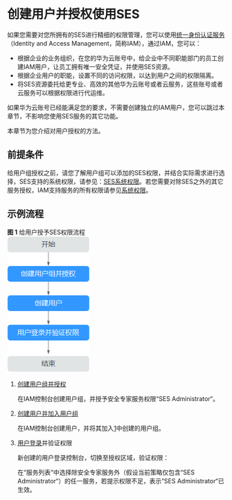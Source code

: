 # 创建用户并授权使用SES<a name="ses_01_0076"></a>

如果您需要对您所拥有的SES进行精细的权限管理，您可以使用[统一身份认证服务](https://support.huaweicloud.com/usermanual-iam/zh-cn_topic_0079496985.html)（Identity and Access Management，简称IAM），通过IAM，您可以：

-   根据企业的业务组织，在您的华为云账号中，给企业中不同职能部门的员工创建IAM用户，让员工拥有唯一安全凭证，并使用SES资源。
-   根据企业用户的职能，设置不同的访问权限，以达到用户之间的权限隔离。
-   将SES资源委托给更专业、高效的其他华为云账号或者云服务，这些账号或者云服务可以根据权限进行代运维。

如果华为云账号已经能满足您的要求，不需要创建独立的IAM用户，您可以跳过本章节，不影响您使用SES服务的其它功能。

本章节为您介绍对用户授权的方法。

## 前提条件<a name="section185011716103616"></a>

给用户组授权之前，请您了解用户组可以添加的SES权限，并结合实际需求进行选择，SES支持的系统权限，请参见：[SES系统权限](https://support.huaweicloud.com/productdesc-ses/ses_01_0073.html#section0)。若您需要对除SES之外的其它服务授权，IAM支持服务的所有权限请参见[系统权限](https://support.huaweicloud.com/permissions/policy_list.html?product=ses)。

## 示例流程<a name="section9321550111417"></a>

**图 1**  给用户授予SES权限流程<a name="fig151171658201514"></a>  
![](figures/给用户授予SES权限流程.png "给用户授予SES权限流程")

1.  <a name="li14580191214399"></a>[创建用户组并授权](https://support.huaweicloud.com/usermanual-iam/zh-cn_topic_0046611269.html)

    在IAM控制台创建用户组，并授予安全专家服务权限“SES Administrator“。

2.  [创建用户并加入用户组](https://support.huaweicloud.com/usermanual-iam/zh-cn_topic_0046611303.html)

    在IAM控制台创建用户，并将其加入[1](#li14580191214399)中创建的用户组。

3.  [用户登录](https://support.huaweicloud.com/usermanual-iam/iam_01_0552.html)并验证权限

    新创建的用户登录控制台，切换至授权区域，验证权限：

    在“服务列表“中选择除安全专家服务外（假设当前策略仅包含“SES Administrator“）的任一服务，若提示权限不足，表示“SES Administrator“已生效。


